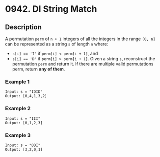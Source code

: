 # 0942. DI String Match

## Description

A permutation `perm` of `n + 1` integers of all the integers in the range `[0, n]` can be represented as a string `s` of length `n` where:

* `s[i] == 'I'` if `perm[i] < perm[i + 1]`, and
* `s[i] == 'D'` if `perm[i] > perm[i + 1]`.
Given a string `s`, reconstruct the permutation `perm` and return it. If there are multiple valid permutations perm, return **any of them**.


### Example 1
```
Input: s = "IDID"
Output: [0,4,1,3,2]
```

### Example 2
```
Input: s = "III"
Output: [0,1,2,3]
```
### Example 3
```
Input: s = "DDI"
Output: [3,2,0,1]
```
